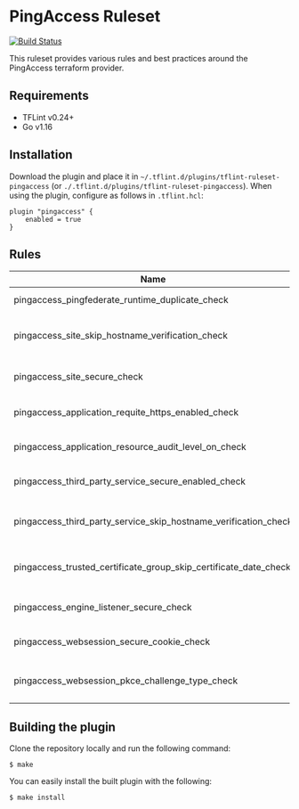 # PingAccess Ruleset
[![Build Status](https://github.com/iwarapter/tflint-ruleset-pingaccess/workflows/build/badge.svg?branch=master)](https://github.com/iwarapter/tflint-ruleset-pingaccess/actions)

This ruleset provides various rules and best practices around the PingAccess terraform provider.

## Requirements

- TFLint v0.24+
- Go v1.16

## Installation

Download the plugin and place it in `~/.tflint.d/plugins/tflint-ruleset-pingaccess` (or `./.tflint.d/plugins/tflint-ruleset-pingaccess`). When using the plugin, configure as follows in `.tflint.hcl`:

```hcl
plugin "pingaccess" {
    enabled = true
}
```

## Rules

|Name|Description|Severity|Enabled|Link|
| --- | --- | --- | --- | --- |
|pingaccess_pingfederate_runtime_duplicate_check|Rule for checking for duplicate `singleton` resource type|ERROR|✔||
|pingaccess_site_skip_hostname_verification_check|Rule for checking `pingaccess_site` `skip_hostname_verification` is not set to `true`|WARNING|✔||
|pingaccess_site_secure_check|Rule for checking `pingaccess_site` `secure` is not set to `false`|WARNING|✔||
|pingaccess_application_requite_https_enabled_check|Rule for checking `pingaccess_application` `require_https` is not set to `false`|WARNING|✔||
|pingaccess_application_resource_audit_level_on_check|Rule for checking `pingaccess_application_resource` `audit_level` is not set to `OFF`|WARNING|✔||
|pingaccess_third_party_service_secure_enabled_check|Rule for checking `pingaccess_third_party_service` `secure` is not set to `false`|WARNING|✔||
|pingaccess_third_party_service_skip_hostname_verification_check|Rule for checking `pingaccess_third_party_service` `skip_hostname_verification` is not set to `true`|WARNING|✔||
|pingaccess_trusted_certificate_group_skip_certificate_date_check|Rule for checking `pingaccess_trusted_certificate` `skip_certificate_date_check` is not set to `true`|WARNING|✔||
|pingaccess_engine_listener_secure_check|Rule for checking `pingaccess_engine_listener` `secure` is not set to `false`|WARNING|✔||
|pingaccess_websession_secure_cookie_check|Rule for checking `pingaccess_websession` `secure_cookie` is not set to `false`|WARNING|✔||
|pingaccess_websession_pkce_challenge_type_check|Rule for checking `pingaccess_websession` `pkce_challenge_type` is not set to `OFF`|WARNING|✔||

## Building the plugin

Clone the repository locally and run the following command:

```
$ make
```

You can easily install the built plugin with the following:

```
$ make install
```

